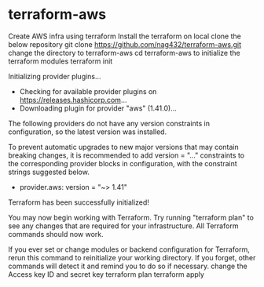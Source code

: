 # terraform-aws
Create AWS infra using terraform
Install the terraform on local
clone the below repository
git clone https://github.com/nag432/terraform-aws.git
change the directory to terraform-aws
cd terraform-aws
to initialize the terraform modules
terraform init

Initializing provider plugins...
- Checking for available provider plugins on https://releases.hashicorp.com...
- Downloading plugin for provider "aws" (1.41.0)...

The following providers do not have any version constraints in configuration,
so the latest version was installed.

To prevent automatic upgrades to new major versions that may contain breaking
changes, it is recommended to add version = "..." constraints to the
corresponding provider blocks in configuration, with the constraint strings
suggested below.

* provider.aws: version = "~> 1.41"

Terraform has been successfully initialized!

You may now begin working with Terraform. Try running "terraform plan" to see
any changes that are required for your infrastructure. All Terraform commands
should now work.

If you ever set or change modules or backend configuration for Terraform,
rerun this command to reinitialize your working directory. If you forget, other
commands will detect it and remind you to do so if necessary.
change the Access key ID and secret key
terraform plan
terraform apply
